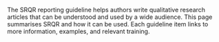 The SRQR reporting guideline helps authors write qualitative research articles that can be understood and used by a wide audience. This page summarises SRQR and how it can be used. Each guideline item links to more information, examples, and relevant training.
<!--
Although there is much debate about standards for methodological rigor in qualitative research,13,14,18–20 there is widespread agreement about the need for clear and complete reporting.14,21,22 Optimal reporting would enable editors, reviewers, other researchers, and practitioners to critically appraise qualitative studies and apply and synthesize the results. One important step in improving the quality of reporting is to formulate and define clear reporting standards. * Could use this as a before / after quote?

‘Reporting guidelines help me structure my drafts and develop a strong foundation and habits as I write. I use them when teaching and hope that my students continue to use them.’

 As a junior scientist it gives me conﬁdence to request the reporting of a certain piece of information knowing I have the backing of STROBE’’ (group 3).

After: 
-->